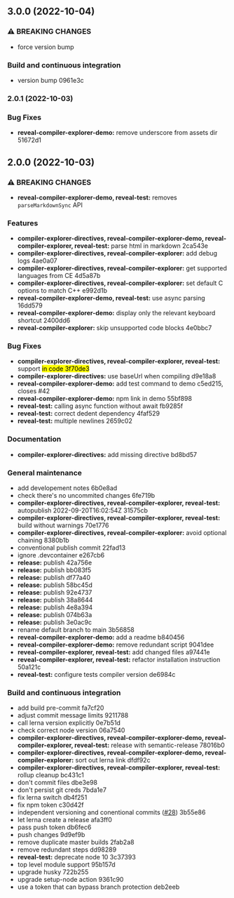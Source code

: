 ## 3.0.0 (2022-10-04)


### ⚠ BREAKING CHANGES

* force version bump

### Build and continuous integration

* version bump 0961e3c

### 2.0.1 (2022-10-03)


### Bug Fixes

* **reveal-compiler-explorer-demo:** remove underscore from assets dir 51672d1

## 2.0.0 (2022-10-03)


### ⚠ BREAKING CHANGES

* **reveal-compiler-explorer-demo, reveal-test:** removes `parseMarkdownSync` API

### Features

* **compiler-explorer-directives, reveal-compiler-explorer-demo, reveal-compiler-explorer, reveal-test:** parse html in markdown 2ca543e
* **compiler-explorer-directives, reveal-compiler-explorer:** add debug logs 4ae0a07
* **compiler-explorer-directives, reveal-compiler-explorer:** get supported languages from CE 4d5a87b
* **compiler-explorer-directives, reveal-compiler-explorer:** set default C options to match C++ e992d1b
* **reveal-compiler-explorer-demo, reveal-test:** use async parsing 16dd579
* **reveal-compiler-explorer-demo:** display only the relevant keyboard shortcut 2400dd6
* **reveal-compiler-explorer:** skip unsupported code blocks 4e0bbc7


### Bug Fixes

* **compiler-explorer-directives, reveal-compiler-explorer, reveal-test:** support <mark> in code 3f70de3
* **compiler-explorer-directives:** use baseUrl when compiling d9e18a8
* **reveal-compiler-explorer-demo:** add test command to demo c5ed215, closes #42
* **reveal-compiler-explorer-demo:** npm link in demo 55bf898
* **reveal-test:** calling async function without await fb9285f
* **reveal-test:** correct dedent dependency 4faf529
* **reveal-test:** multiple newlines 2659c02


### Documentation

* **compiler-explorer-directives:** add missing directive bd8bd57


### General maintenance

* add developement notes 6b0e8ad
* check there's no uncommited changes 6fe719b
* **compiler-explorer-directives, reveal-compiler-explorer, reveal-test:** autopublish 2022-09-20T16:02:54Z 31575cb
* **compiler-explorer-directives, reveal-compiler-explorer, reveal-test:** build without warnings 70e1776
* **compiler-explorer-directives, reveal-compiler-explorer:** avoid optional chaining 8380b1b
* conventional publish commit 22fad13
* ignore .devcontainer e267cb6
* **release:** publish 42a756e
* **release:** publish bb083f5
* **release:** publish df77a40
* **release:** publish 58bc45d
* **release:** publish 92e4737
* **release:** publish 38a8644
* **release:** publish 4e8a394
* **release:** publish 074b63a
* **release:** publish 3e0ac9c
* rename default branch to main 3b56858
* **reveal-compiler-explorer-demo:** add a readme b840456
* **reveal-compiler-explorer-demo:** remove redundant script 9041dee
* **reveal-compiler-explorer, reveal-test:** add changed files a97441e
* **reveal-compiler-explorer, reveal-test:** refactor installation instruction 50a121c
* **reveal-test:** configure tests compiler version de6984c


### Build and continuous integration

* add build pre-commit fa7cf20
* adjust commit message limits 9211788
* call lerna version explicitly 0e7b51d
* check correct node version 06a7540
* **compiler-explorer-directives, reveal-compiler-explorer-demo, reveal-compiler-explorer, reveal-test:** release with semantic-release 78016b0
* **compiler-explorer-directives, reveal-compiler-explorer-demo, reveal-compiler-explorer:** sort out lerna link dfdf92c
* **compiler-explorer-directives, reveal-compiler-explorer, reveal-test:** rollup cleanup bc431c1
* don't commit files dbe3e98
* don't persist git creds 7bda1e7
* fix lerna switch db4f251
* fix npm token c30d42f
* independent versioning and conentional commits ([#28](undefined/dvirtz/reveal-compiler-explorer/issues/28)) 3b55e86
* let lerna create a release afa3ff0
* pass push token db6fec6
* push changes 9d9ef9b
* remove duplicate master builds 2fab2a8
* remove redundant steps dd98289
* **reveal-test:** deprecate node 10 3c37393
* top level module support 95b157d
* upgrade husky 722b255
* upgrade setup-node action 9361c90
* use a token that can bypass branch protection deb2eeb
